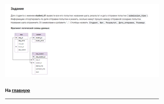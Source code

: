 

<img src="../art/3.5.7.task.png" alt="solution" >

```sql

```



#### На [главную](https://github.com/BEPb/stepik_sql#readme)

---


